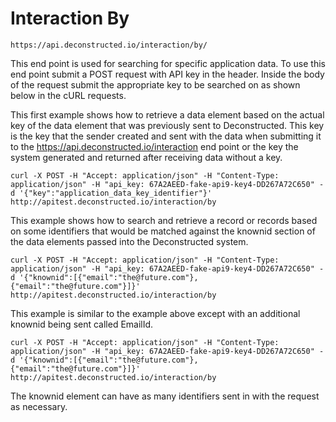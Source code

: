 # Interaction By

`https://api.deconstructed.io/interaction/by/`

This end point is used for searching for specific application data. To use this end point submit a POST request with API key in the header. Inside the body of the request submit the appropriate key to be searched on as shown below in the cURL requests.

This first example shows how to retrieve a data element based on the actual key of the data element that was previously sent to Deconstructed. This key is the key that the sender created and sent with the data when submitting it to the https://api.deconstructed.io/interaction end point or the key the system generated and returned after receiving data without a key.

	curl -X POST -H "Accept: application/json" -H "Content-Type: application/json" -H "api_key: 67A2AEED-fake-api9-key4-DD267A72C650" -d '{"key":"application_data_key_identifier"}' http://apitest.deconstructed.io/interaction/by
	
This example shows how to search and retrieve a record or records based on some identifiers that would be matched against the knownid section of the data elements passed into the Deconstructed system.

	curl -X POST -H "Accept: application/json" -H "Content-Type: application/json" -H "api_key: 67A2AEED-fake-api9-key4-DD267A72C650" -d '{"knownid":[{"email":"the@future.com"},{"email":"the@future.com"}]}' http://apitest.deconstructed.io/interaction/by
	
This example is similar to the example above except with an additional knownid being sent called EmailId.

	curl -X POST -H "Accept: application/json" -H "Content-Type: application/json" -H "api_key: 67A2AEED-fake-api9-key4-DD267A72C650" -d '{"knownid":[{"email":"the@future.com"},{"email":"the@future.com"}]}' http://apitest.deconstructed.io/interaction/by

The knownid element can have as many identifiers sent in with the request as necessary.